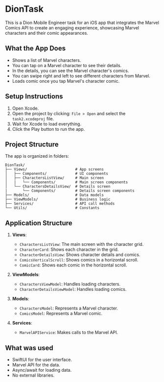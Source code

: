# DionTask

This is a Dion Mobile Engineer task for an iOS app that integrates the Marvel Comics API to create an engaging experience, 
showcasing Marvel characters and their comic appearances.

## What the App Does

- Shows a list of Marvel characters.
- You can tap on a Marvel character to see their details.
- In the details, you can see the Marvel character's comics.
- You can swipe right and left to see different characters from Marvel.
- Loads comic once you tap Marvel's character comic.

## Setup Instructions

1. Open Xcode.
2. Open the project by clicking: `File > Open` and select the `task2.xcodeproj` file.
3. Wait for Xcode to load everything.
4. Click the Play button to run the app.

## Project Structure

The app is organized in folders:

```
DionTask/
├── Views/                      # App screens
│   ├── Components/             # UI components
│   ├── CharactersListView/     # Main screen
│   |   └── Components/         # Main screen components
│   └── CharactersDetailsView/  # Details screen
|       └── Components/         # Details screen components
├── Models/                     # Data models
├── ViewModels/                 # Business logic
├── Services/                   # API call methods
└── Utils/                      # Constants
```

## Application Structure

1. **Views**: 
   - `CharactersListView`: The main screen with the character grid.
   - `CharacterCard`: Shows each character in the grid.
   - `CharacterDetailsView`: Shows character details and comics.
   - `ComicsVerticalScroll`: Shows comics in a horizontal scroll.
   - `ComicCard`: Shows each comic in the horizontal scroll.

2. **ViewModels**:
   - `CharactersViewModel`: Handles loading characters.
   - `CharacterDetailsViewModel`: Handles loading comics.

3. **Models**:
   - `CharactersModel`: Represents a Marvel character.
   - `ComicsModel`: Represents a Marvel comic.

4. **Services**:
   - `MarvelAPIService`: Makes calls to the Marvel API.

## What was used

- SwiftUI for the user interface.
- Marvel API for the data.
- Async/await for loading data.
- No external libraries.
